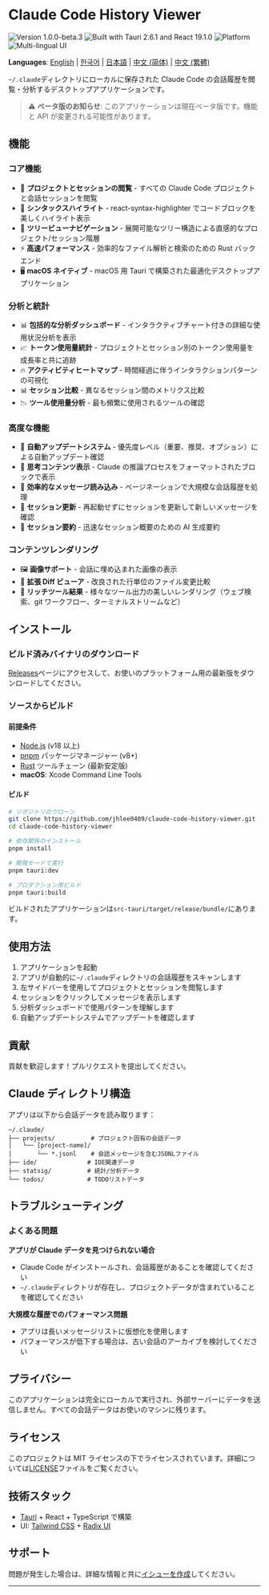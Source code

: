 # Claude Code History Viewer

<p style="center">
  <img src="https://img.shields.io/badge/Version-1.0.0--beta.3-orange.svg" alt="Version 1.0.0-beta.3" />
  <img src="https://img.shields.io/badge/Built%20with-Tauri%202.6.1%20+%20React%2019.1.0-blue.svg" alt="Built with Tauri 2.6.1 and React 19.1.0" />
  <img src="https://img.shields.io/badge/Platform-macOS-lightgrey.svg" alt="Platform" />
  <img src="https://img.shields.io/badge/Languages-Multi--lingual-blueviolet.svg" alt="Multi-lingual UI" />
</p>

**Languages**: [English](README.md) | [한국어](README.ko.md) | [日本語](README.ja.md) | [中文 (简体)](README.zh-CN.md) | [中文 (繁體)](README.zh-TW.md)

`~/.claude`ディレクトリにローカルに保存された Claude Code の会話履歴を閲覧・分析するデスクトップアプリケーションです。

> ⚠️ **ベータ版のお知らせ**: このアプリケーションは現在ベータ版です。機能と API が変更される可能性があります。

## 機能

### コア機能

- 📁 **プロジェクトとセッションの閲覧** - すべての Claude Code プロジェクトと会話セッションを閲覧
- 🎨 **シンタックスハイライト** - react-syntax-highlighter でコードブロックを美しくハイライト表示
- 🌲 **ツリービューナビゲーション** - 展開可能なツリー構造による直感的なプロジェクト/セッション階層
- ⚡ **高速パフォーマンス** - 効率的なファイル解析と検索のための Rust バックエンド
- 🖥️ **macOS ネイティブ** - macOS 用 Tauri で構築された最適化デスクトップアプリケーション

### 分析と統計

- 📊 **包括的な分析ダッシュボード** - インタラクティブチャート付きの詳細な使用状況分析を表示
- 📈 **トークン使用量統計** - プロジェクトとセッション別のトークン使用量を成長率と共に追跡
- 🔥 **アクティビティヒートマップ** - 時間経過に伴うインタラクションパターンの可視化
- 📊 **セッション比較** - 異なるセッション間のメトリクス比較
- 📉 **ツール使用量分析** - 最も頻繁に使用されるツールの確認

### 高度な機能

- 🔄 **自動アップデートシステム** - 優先度レベル（重要、推奨、オプション）による自動アップデート確認
- 💭 **思考コンテンツ表示** - Claude の推論プロセスをフォーマットされたブロックで表示
- 📃 **効率的なメッセージ読み込み** - ページネーションで大規模な会話履歴を処理
- 🔄 **セッション更新** - 再起動せずにセッションを更新して新しいメッセージを確認
- 📝 **セッション要約** - 迅速なセッション概要のための AI 生成要約

### コンテンツレンダリング

- 🖼️ **画像サポート** - 会話に埋め込まれた画像の表示
- 📝 **拡張 Diff ビューア** - 改良された行単位のファイル変更比較
- 🚀 **リッチツール結果** - 様々なツール出力の美しいレンダリング（ウェブ検索、git ワークフロー、ターミナルストリームなど）

## インストール

### ビルド済みバイナリのダウンロード

[Releases](https://github.com/jhlee0409/claude-code-history-viewer/releases)ページにアクセスして、お使いのプラットフォーム用の最新版をダウンロードしてください。

### ソースからビルド

#### 前提条件

- [Node.js](https://nodejs.org/) (v18 以上)
- [pnpm](https://pnpm.io/) パッケージマネージャー (v8+)
- [Rust](https://www.rust-lang.org/) ツールチェーン (最新安定版)
- **macOS**: Xcode Command Line Tools

#### ビルド

```bash
# リポジトリのクローン
git clone https://github.com/jhlee0409/claude-code-history-viewer.git
cd claude-code-history-viewer

# 依存関係のインストール
pnpm install

# 開発モードで実行
pnpm tauri:dev

# プロダクション用ビルド
pnpm tauri:build
```

ビルドされたアプリケーションは`src-tauri/target/release/bundle/`にあります。

## 使用方法

1. アプリケーションを起動
2. アプリが自動的に`~/.claude`ディレクトリの会話履歴をスキャンします
3. 左サイドバーを使用してプロジェクトとセッションを閲覧します
4. セッションをクリックしてメッセージを表示します
5. 分析ダッシュボードで使用パターンを理解します
6. 自動アップデートシステムでアップデートを確認します

## 貢献

貢献を歓迎します！プルリクエストを提出してください。

## Claude ディレクトリ構造

アプリは以下から会話データを読み取ります：

```text
~/.claude/
├── projects/          # プロジェクト固有の会話データ
│   └── [project-name]/
│       └── *.jsonl    # 会話メッセージを含むJSONLファイル
├── ide/              # IDE関連データ
├── statsig/          # 統計/分析データ
└── todos/            # TODOリストデータ
```

## トラブルシューティング

### よくある問題

**アプリが Claude データを見つけられない場合**

- Claude Code がインストールされ、会話履歴があることを確認してください
- `~/.claude`ディレクトリが存在し、プロジェクトデータが含まれていることを確認してください

**大規模な履歴でのパフォーマンス問題**

- アプリは長いメッセージリストに仮想化を使用します
- パフォーマンスが低下する場合は、古い会話のアーカイブを検討してください

## プライバシー

このアプリケーションは完全にローカルで実行され、外部サーバーにデータを送信しません。すべての会話データはお使いのマシンに残ります。

## ライセンス

このプロジェクトは MIT ライセンスの下でライセンスされています。詳細については[LICENSE](LICENSE)ファイルをご覧ください。

## 技術スタック

- [Tauri](https://tauri.app/) + React + TypeScript で構築
- UI: [Tailwind CSS](https://tailwindcss.com/) + [Radix UI](https://www.radix-ui.com/)

## サポート

問題が発生した場合は、詳細な情報と共に[イシューを作成](https://github.com/jhlee0409/claude-code-history-viewer/issues)してください。

---
